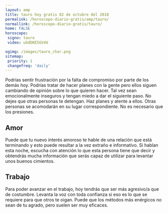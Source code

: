 ```yaml
---
layout: amp
title: tauro hoy gratis 02 de octubre del 2018 
permalink: /horoscopo-diario-gratis/amp/tauro/
normallink: /horoscopo-diario-gratis/tauro/
home: FALSE
horoscopo:
 signo: tauro
 video: ubdDKE5GV4U

ogimg: /images/tauro_char.png
sitemap:
 priority: 1
 changefreq: 'daily'
---
```



Podrías sentir frustración por la falta de compromiso por parte de los demás hoy. Podrías tratar de hacer planes con la gente pero ellos siguen cambiando de opinión sobre lo que quieren hacer. Tal vez sean emocionalmente inseguros y tengan miedo a dar el siguiente paso. No dejes que otras personas te detengan. Haz planes y atente a ellos. Otras personas se acomodarán en su lugar correspondiente. No es necesario que los presiones.

## Amor

Puede que tu nuevo interés amoroso te hable de una relación que está terminando y esto puede resultar a la vez extraño e informativo. Si hablan esta noche, escucha con atención lo que esta persona tiene que decir y obtendrás mucha información que serás capaz de utilizar para levantar unos buenos cimientos.

## Trabajo

Para poder avanzar en el trabajo, hoy tendrás que ser más agresivo/a que de costumbre. Levanta la voz con toda confianza si eso es lo que se requiere para que otros te oigan. Puede que los métodos más enérgicos no sean de tu agrado, pero suelen ser muy eficaces.